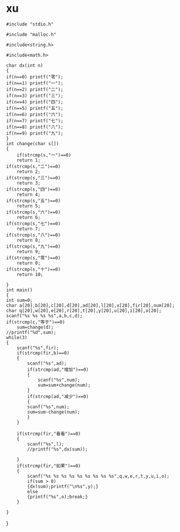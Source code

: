 # xu
	#include "stdio.h"

	#include "malloc.h"

	#include<string.h>

	#include<math.h>

 	char dx(int n)
	{	
	if(n==0) printf("零");
	if(n==1) printf("一");
	if(n==2) printf("二");
	if(n==3) printf("三");
	if(n==4) printf("四");
	if(n==5) printf("五");
	if(n==6) printf("六");
	if(n==7) printf("七");
	if(n==8) printf("八");
	if(n==9) printf("九");
	}
	int change(char s[])
	{
    	if(strcmp(s,"一")==0) 
        return 1;
    if(strcmp(s,"二")==0) 
        return 2;
    if(strcmp(s,"三")==0) 
        return 3;
    if(strcmp(s,"四")==0) 
        return 4;
    if(strcmp(s,"五")==0) 
        return 5;
    if(strcmp(s,"六")==0) 
        return 6;
    if(strcmp(s,"七")==0) 
        return 7;
    if(strcmp(s,"八")==0) 
        return 8;
    if(strcmp(s,"九")==0) 
        return 9;
    if(strcmp(s,"零")==0) 
        return 0;
	if(strcmp(s,"十")==0) 
        return 10;
    
	}
	int main()
	{	
	int sum=0;
	char a[20],b[20],c[20],d[20],ad[20],l[20],x[20],fir[20],num[20];
	char q[20],w[20],e[20],r[20],t[20],y[20],u[20],i[20],o[20];
	scanf("%s %s %s %s",a,b,c,d);
	if(strcmp(c,"等于")==0)
		sum=change(d);
	//printf("%d",sum);
	while(3)
	{
		scanf("%s",fir);
		if(strcmp(fir,b)==0)
		{
			scanf("%s",ad);
			if(strcmp(ad,"增加")==0)
			{
				scanf("%s",num);
				sum=sum+change(num);
			}
			if(strcmp(ad,"减少")==0)
			{
			scanf("%s",num);
			sum=sum-change(num);
			}
		}
		
		if(strcmp(fir,"看看")==0)
		{
			scanf("%s",l);
			//printf("%s",dx(sum));
				
		}
		if(strcmp(fir,"如果")==0)
		{
			scanf("%s %s %s %s %s %s %s %s %s",q,w,e,r,t,y,u,i,o);
			if(sum > 8)
			{dx(sum);printf("\n%s",y);}
			else
			{printf("%s",o);break;}
		}

	}
}

